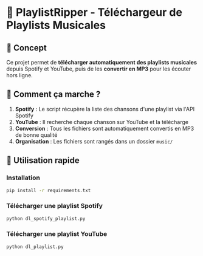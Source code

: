 # 🎵 **PlaylistRipper** - Téléchargeur de Playlists Musicales

## 📖 Concept

Ce projet permet de **télécharger automatiquement des playlists musicales** depuis Spotify et YouTube, puis de les **convertir en MP3** pour les écouter hors ligne.

## 🎯 Comment ça marche ?

1. **Spotify** : Le script récupère la liste des chansons d'une playlist via l'API Spotify
2. **YouTube** : Il recherche chaque chanson sur YouTube et la télécharge
3. **Conversion** : Tous les fichiers sont automatiquement convertis en MP3 de bonne qualité
4. **Organisation** : Les fichiers sont rangés dans un dossier `music/`

## 🚀 Utilisation rapide

### Installation
```bash
pip install -r requirements.txt
```

### Télécharger une playlist Spotify
```bash
python dl_spotify_playlist.py
```

### Télécharger une playlist YouTube  
```bash
python dl_playlist.py
```
